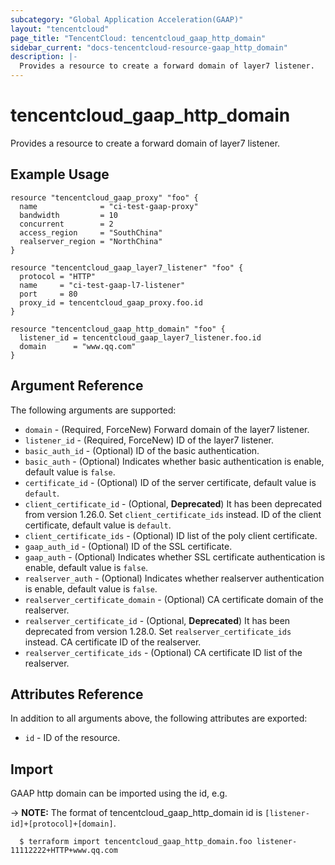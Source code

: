 ```yaml
---
subcategory: "Global Application Acceleration(GAAP)"
layout: "tencentcloud"
page_title: "TencentCloud: tencentcloud_gaap_http_domain"
sidebar_current: "docs-tencentcloud-resource-gaap_http_domain"
description: |-
  Provides a resource to create a forward domain of layer7 listener.
---
```


# tencentcloud_gaap_http_domain

Provides a resource to create a forward domain of layer7 listener.

## Example Usage

```hcl
resource "tencentcloud_gaap_proxy" "foo" {
  name              = "ci-test-gaap-proxy"
  bandwidth         = 10
  concurrent        = 2
  access_region     = "SouthChina"
  realserver_region = "NorthChina"
}

resource "tencentcloud_gaap_layer7_listener" "foo" {
  protocol = "HTTP"
  name     = "ci-test-gaap-l7-listener"
  port     = 80
  proxy_id = tencentcloud_gaap_proxy.foo.id
}

resource "tencentcloud_gaap_http_domain" "foo" {
  listener_id = tencentcloud_gaap_layer7_listener.foo.id
  domain      = "www.qq.com"
}
```

## Argument Reference

The following arguments are supported:

* `domain` - (Required, ForceNew) Forward domain of the layer7 listener.
* `listener_id` - (Required, ForceNew) ID of the layer7 listener.
* `basic_auth_id` - (Optional) ID of the basic authentication.
* `basic_auth` - (Optional) Indicates whether basic authentication is enable, default value is `false`.
* `certificate_id` - (Optional) ID of the server certificate, default value is `default`.
* `client_certificate_id` - (Optional, **Deprecated**) It has been deprecated from version 1.26.0. Set `client_certificate_ids` instead. ID of the client certificate, default value is `default`.
* `client_certificate_ids` - (Optional) ID list of the poly client certificate.
* `gaap_auth_id` - (Optional) ID of the SSL certificate.
* `gaap_auth` - (Optional) Indicates whether SSL certificate authentication is enable, default value is `false`.
* `realserver_auth` - (Optional) Indicates whether realserver authentication is enable, default value is `false`.
* `realserver_certificate_domain` - (Optional) CA certificate domain of the realserver.
* `realserver_certificate_id` - (Optional, **Deprecated**) It has been deprecated from version 1.28.0. Set `realserver_certificate_ids` instead. CA certificate ID of the realserver.
* `realserver_certificate_ids` - (Optional) CA certificate ID list of the realserver.

## Attributes Reference

In addition to all arguments above, the following attributes are exported:

* `id` - ID of the resource.



## Import

GAAP http domain can be imported using the id, e.g.

-> **NOTE:** The format of tencentcloud_gaap_http_domain id is `[listener-id]+[protocol]+[domain]`.

```
  $ terraform import tencentcloud_gaap_http_domain.foo listener-11112222+HTTP+www.qq.com
```

